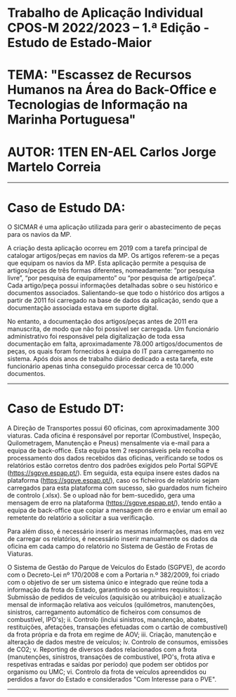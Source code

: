 # Trabalho de Aplicação Individual CPOS-M 2022/2023 – 1.ª Edição - Estudo de Estado-Maior
# TEMA: "Escassez de Recursos Humanos na Área do Back-Office e Tecnologias de Informação na Marinha Portuguesa"
# AUTOR: 1TEN EN-AEL Carlos Jorge Martelo Correia 
____________________________________________________________________________________
# Caso de Estudo DA: 

O SICMAR é uma aplicação utilizada para gerir o abastecimento de peças para os navios da MP. 

A criação desta aplicação ocorreu em 2019 com a tarefa principal de catalogar artigos/peças em navios da MP. Os artigos referem-se a peças que equipam os navios da MP. Esta aplicação permite a pesquisa de artigos/peças de três formas diferentes, nomeadamente: ”por pesquisa livre”, “por pesquisa de equipamento” ou “por pesquisa de artigo/peça”. Cada artigo/peça possui informações detalhadas sobre o seu histórico e documentos associados. Salientando-se que todo o histórico dos artigos a partir de 2011 foi carregado na base de dados da aplicação, sendo que a documentação associada estava em suporte digital. 

No entanto, a documentação dos artigos/peças antes de 2011 era manuscrita, de modo que não foi possível ser carregada. Um funcionário administrativo foi responsável pela digitalização de toda essa documentação em falta, aproximadamente 78.000 artigos/documentos de peças, os quais foram fornecidos à equipa do IT para carregamento no sistema. Após dois anos de trabalho diário dedicado a esta tarefa, este funcionário apenas tinha conseguido processar cerca de 10.000 documentos.
____________________________________________________________________________________
# Caso de Estudo DT: 

A Direção de Transportes possui 60 oficinas, com aproximadamente 300 viaturas. Cada oficina é responsável por reportar (Combustível, Inspeção, Quilometragem, Manutenção e Pneus) mensalmente via e-mail para a equipa de back-office. Esta equipa tem 2 responsáveis pela recolha e processamento dos dados recebidos das oficinas, verificando se todos os relatórios estão corretos dentro dos padrões exigidos pelo Portal SGPVE (https://sgpve.espap.pt/). Em seguida, esta equipa insere estes dados na plataforma (https://sgpve.espap.pt/), caso os ficheiros de relatório sejam carregados para esta plataforma com sucesso, são guardados num ficheiro de controlo (.xlsx). Se o upload não for bem-sucedido, gera uma mensagem de erro na plataforma (https://sgpve.espap.pt/), tendo então a equipa de back-office que copiar a mensagem de erro e enviar um email ao remetente do relatório a solicitar a sua verificação. 

Para além disso, é necessário inserir as mesmas informações, mas em vez de carregar os relatórios, é necessário inserir manualmente os dados da oficina em cada campo do relatório no Sistema de Gestão de Frotas de Viaturas.

O Sistema de Gestão do Parque de Veículos do Estado (SGPVE), de acordo com o Decreto-Lei nº 170/2008 e com a Portaria n.º 382/2009, foi criado com o objetivo de ser um sistema único e integrado que reúne toda a informação da frota do Estado, garantindo os seguintes requisitos:
  i.	  Submissão de pedidos de veículos (aquisição ou atribuição) e atualização mensal de informação relativa aos veículos (quilómetros, manutenções,               sinistros, carregamento automático de ficheiros com consumos de combustível, IPO's);
  ii.	  Controlo (inclui sinistros, manutenção, abates, restituições, afetações, transações efetuadas com o cartão de combustível) da frota própria e da             frota em regime de AOV;
  iii.	Criação, manutenção e alteração de dados mestre de veículos;
  iv.	  Controlo de consumos, emissões de CO2;
  v.	  Reporting de diversos dados relacionados com a frota (manutenções, sinistros, transações de combustível, IPO's, frota ativa e respetivas entradas e           saídas por período) que podem ser obtidos por organismo ou UMC;
  vi.	  Controlo da frota de veículos apreendidos ou perdidos a favor do Estado e considerados "Com Interesse para o PVE".
____________________________________________________________________________________
